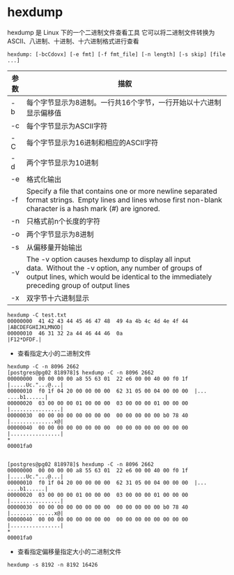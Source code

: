 # hexdump

hexdump 是 Linux 下的一个二进制文件查看工具
它可以将二进制文件转换为ASCII、八进制、十进制、十六进制格式进行查看


```shell
hexdump: [-bcCdovx] [-e fmt] [-f fmt_file] [-n length] [-s skip] [file ...]
```


| 参数 | 描叙 |
| ---- | ---- |
| -b | 每个字节显示为8进制。一行共16个字节，一行开始以十六进制显示偏移值 |
| -c | 每个字节显示为ASCII字符 |
| -C | 每个字节显示为16进制和相应的ASCII字符 |
| -d | 两个字节显示为10进制 |
| -e | 格式化输出 |
| -f | Specify a file that contains one or more newline separated format strings.  Empty lines and lines whose first non-blank character is a hash mark (#) are ignored. |
| -n | 只格式前n个长度的字符 |
| -o | 两个字节显示为8进制 |
| -s | 从偏移量开始输出 |
| -v | The -v option causes hexdump to display all input data.  Without the -v option, any number of groups of output lines, which would be identical to the immediately preceding group of output lines |
| -x | 双字节十六进制显示 |



```shell
hexdump -C test.txt 
00000000  41 42 43 44 45 46 47 48  49 4a 4b 4c 4d 4e 4f 44  |ABCDEFGHIJKLMNOD|
00000010  46 31 32 2a 44 46 44 46  0a                       |F12*DFDF.|
```

- 查看指定大小的二进制文件
```shell
hexdump -C -n 8096 2662 
[postgres@pg02 818978]$ hexdump -C -n 8096 2662
00000000  00 00 00 00 a8 55 63 01  22 e6 00 00 40 00 f0 1f  |.....Uc."...@...|
00000010  f0 1f 04 20 00 00 00 00  62 31 05 00 04 00 00 00  |... ....b1......|
00000020  03 00 00 00 01 00 00 00  03 00 00 00 01 00 00 00  |................|
00000030  00 00 00 00 00 00 00 00  00 00 00 00 00 b0 78 40  |..............x@|
00000040  00 00 00 00 00 00 00 00  00 00 00 00 00 00 00 00  |................|
*
00001fa0


[postgres@pg02 818978]$ hexdump -C -n 8096 2662
00000000  00 00 00 00 a8 55 63 01  22 e6 00 00 40 00 f0 1f  |.....Uc."...@...|
00000010  f0 1f 04 20 00 00 00 00  62 31 05 00 04 00 00 00  |... ....b1......|
00000020  03 00 00 00 01 00 00 00  03 00 00 00 01 00 00 00  |................|
00000030  00 00 00 00 00 00 00 00  00 00 00 00 00 b0 78 40  |..............x@|
00000040  00 00 00 00 00 00 00 00  00 00 00 00 00 00 00 00  |................|
*
00001fa0
```

- 查看指定偏移量指定大小的二进制文件
```shell
hexdump -s 8192 -n 8192 16426
```
